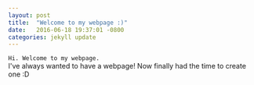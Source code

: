 ```yaml
---
layout: post
title:  "Welcome to my webpage :)"
date:   2016-06-18 19:37:01 -0800
categories: jekyll update
---
```


`Hi. Welcome to my webpage.`  
I've always wanted to have a webpage! Now finally had the time to create one :D
